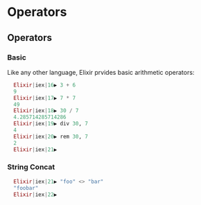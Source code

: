 # Operators

## Operators

### Basic
Like any other language, Elixir prvides basic arithmetic operators:
```elixir
  Elixir|iex|16▶ 3 + 6
  9
  Elixir|iex|17▶ 7 * 7
  49
  Elixir|iex|18▶ 30 / 7
  4.285714285714286
  Elixir|iex|19▶ div 30, 7
  4
  Elixir|iex|20▶ rem 30, 7
  2
  Elixir|iex|21▶
```

### String Concat
```elixir
  Elixir|iex|21▶ "foo" <> "bar"
  "foobar"
  Elixir|iex|22▶ 
```

